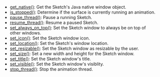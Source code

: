 * [get_native()](py5surface_get_native): Get the Sketch's Java native window object.
* [is_stopped()](py5surface_is_stopped): Determine if the surface is currently running an animation.
* [pause_thread()](py5surface_pause_thread): Pause a running Sketch.
* [resume_thread()](py5surface_resume_thread): Resume a paused Sketch.
* [set_always_on_top()](py5surface_set_always_on_top): Set the Sketch window to always be on top of other windows.
* [set_icon()](py5surface_set_icon): Set the Sketch window icon.
* [set_location()](py5surface_set_location): Set the Sketch's window location.
* [set_resizable()](py5surface_set_resizable): Set the Sketch window as resizable by the user.
* [set_size()](py5surface_set_size): Set a new width and height for the Sketch window.
* [set_title()](py5surface_set_title): Set the Sketch window's title.
* [set_visible()](py5surface_set_visible): Set the Sketch window's visiblity.
* [stop_thread()](py5surface_stop_thread): Stop the animation thread.
